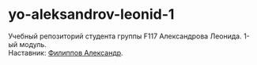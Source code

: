 # yo-aleksandrov-leonid-1
Учебный репозиторий студента группы F117 Александрова Леонида. 1-ый модуль.   
Наставник: [Филиппов Александр](https:/t.me/aleksandrfilippov).
